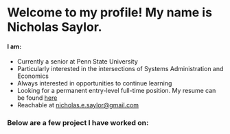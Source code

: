 # Welcome to my profile! My name is Nicholas Saylor.
#### I am:
- Currently a senior at Penn State University
- Particularly interested in the intersections of Systems Administration and Economics
- Always interested in opportunities to continue learning
- Looking for a permanent entry-level full-time position. My resume can be found [here](https://github.com/nicholassaylor/nicholassaylor/blob/main/Nicholas%20Saylor%20-%20Resume.pdf?raw=true)
- Reachable at nicholas.e.saylor@gmail.com


### Below are a few project I have worked on:
